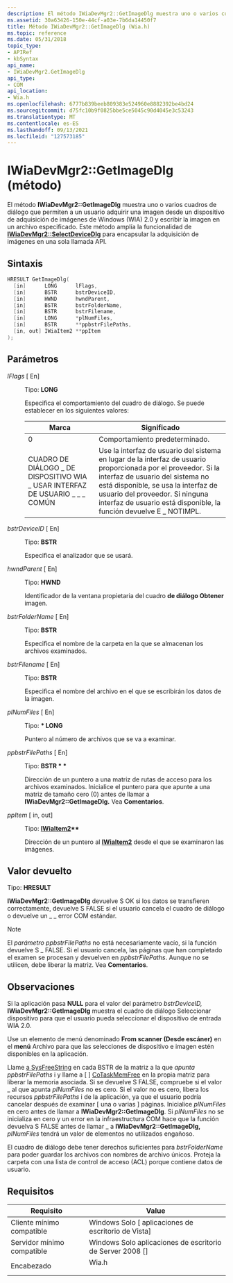 ```yaml
---
description: El método IWiaDevMgr2::GetImageDlg muestra uno o varios cuadros de diálogo que permiten a un usuario adquirir una imagen de un dispositivo de adquisición de imágenes de Windows (WIA) 2.0 y escribir la imagen en un archivo especificado.
ms.assetid: 30a63426-150e-44cf-a03e-7b6da14450f7
title: Método IWiaDevMgr2::GetImageDlg (Wia.h)
ms.topic: reference
ms.date: 05/31/2018
topic_type:
- APIRef
- kbSyntax
api_name:
- IWiaDevMgr2.GetImageDlg
api_type:
- COM
api_location:
- Wia.h
ms.openlocfilehash: 6777b839beeb809383e524960e8882392be4bd24
ms.sourcegitcommit: d75fc10b9f0825bbe5ce5045c90d4045e3c53243
ms.translationtype: MT
ms.contentlocale: es-ES
ms.lasthandoff: 09/13/2021
ms.locfileid: "127573185"
---
```

# <a name="iwiadevmgr2getimagedlg-method"></a>IWiaDevMgr2::GetImageDlg (método)

El método **IWiaDevMgr2::GetImageDlg** muestra uno o varios cuadros de diálogo que permiten a un usuario adquirir una imagen desde un dispositivo de adquisición de imágenes de Windows (WIA) 2.0 y escribir la imagen en un archivo especificado. Este método amplía la funcionalidad de [**IWiaDevMgr2::SelectDeviceDlg**](-wia-iwiadevmgr2-selectdevicedlg.md) para encapsular la adquisición de imágenes en una sola llamada API.

## <a name="syntax"></a>Sintaxis


```C++
HRESULT GetImageDlg(
  [in]      LONG      lFlags,
  [in]      BSTR      bstrDeviceID,
  [in]      HWND      hwndParent,
  [in]      BSTR      bstrFolderName,
  [in]      BSTR      bstrFilename,
  [in]      LONG      *plNumFiles,
  [in]      BSTR      **ppbstrFilePaths,
  [in, out] IWiaItem2 **ppItem
);
```



## <a name="parameters"></a>Parámetros

<dl> <dt>

*lFlags* \[ En\]
</dt> <dd>

Tipo: **LONG**

Especifica el comportamiento del cuadro de diálogo. Se puede establecer en los siguientes valores:



| Marca                                 | Significado                                                                                                                                                                     |
|--------------------------------------|-----------------------------------------------------------------------------------------------------------------------------------------------------------------------------|
| 0                                    | Comportamiento predeterminado.                                                                                                                                                           |
| CUADRO DE DIÁLOGO \_ DE DISPOSITIVO WIA \_ USAR INTERFAZ DE USUARIO \_ \_ \_ COMÚN | Use la interfaz de usuario del sistema en lugar de la interfaz de usuario proporcionada por el proveedor. Si la interfaz de usuario del sistema no está disponible, se usa la interfaz de usuario del proveedor. Si ninguna interfaz de usuario está disponible, la función devuelve E \_ NOTIMPL. |



 

</dd> <dt>

*bstrDeviceID* \[ En\]
</dt> <dd>

Tipo: **BSTR**

Especifica el analizador que se usará.

</dd> <dt>

*hwndParent* \[ En\]
</dt> <dd>

Tipo: **HWND**

Identificador de la ventana propietaria del cuadro **de diálogo Obtener** imagen.

</dd> <dt>

*bstrFolderName* \[ En\]
</dt> <dd>

Tipo: **BSTR**

Especifica el nombre de la carpeta en la que se almacenan los archivos examinados.

</dd> <dt>

*bstrFilename* \[ En\]
</dt> <dd>

Tipo: **BSTR**

Especifica el nombre del archivo en el que se escribirán los datos de la imagen.

</dd> <dt>

*plNumFiles* \[ En\]
</dt> <dd>

Tipo: **\* LONG**

Puntero al número de archivos que se va a examinar.

</dd> <dt>

*ppbstrFilePaths* \[ En\]
</dt> <dd>

Tipo: **BSTR \* \***

Dirección de un puntero a una matriz de rutas de acceso para los archivos examinados. Inicialice el puntero para que apunte a una matriz de tamaño cero (0) antes de llamar a **IWiaDevMgr2::GetImageDlg.** Vea **Comentarios**.

</dd> <dt>

*ppItem* \[ in, out\]
</dt> <dd>

Tipo: **[ **IWiaItem2**](-wia-iwiaitem2.md)\*\***

Dirección de un puntero al [**IWiaItem2**](-wia-iwiaitem2.md) desde el que se examinaron las imágenes.

</dd> </dl>

## <a name="return-value"></a>Valor devuelto

Tipo: **HRESULT**

**IWiaDevMgr2::GetImageDlg** devuelve S OK si los datos se transfieren correctamente, devuelve S FALSE si el usuario cancela el cuadro de diálogo o devuelve un \_ \_ error COM estándar.

> [!Note]  
> El *parámetro ppbstrFilePaths* no está necesariamente vacío, si la función devuelve S \_ FALSE. Si el usuario cancela, las páginas que han completado el examen se procesan y devuelven en *ppbstrFilePaths*. Aunque no se utilicen, debe liberar la matriz. Vea **Comentarios**.

 

## <a name="remarks"></a>Observaciones

Si la aplicación pasa  **NULL** para el valor del parámetro *bstrDeviceID,* **IWiaDevMgr2::GetImageDlg** muestra el cuadro de diálogo Seleccionar dispositivo para que el usuario pueda seleccionar el dispositivo de entrada WIA 2.0.

Use un elemento de menú denominado **From scanner (Desde escáner)** en el **menú** Archivo para que las selecciones de dispositivo e imagen estén disponibles en la aplicación.

Llame [a SysFreeString](/previous-versions/windows/desktop/api/oleauto/nf-oleauto-sysfreestring) en cada BSTR de la matriz a la que *apunta ppbstrFilePaths* i y llame a \[ \] [CoTaskMemFree](/windows/win32/api/combaseapi/nf-combaseapi-cotaskmemfree) en la propia matriz para liberar la memoria asociada. Si se devuelve S FALSE, compruebe si el valor \_ al que apunta *plNumFiles* no es cero. Si el valor no es cero, libera los recursos *ppbstrFilePaths* i de la aplicación, ya que el usuario podría cancelar después de examinar \[ una o varias \] páginas. Inicialice *plNumFiles* en cero antes de llamar a **IWiaDevMgr2::GetImageDlg**. Si *plNumFiles* no se inicializa en cero y un error en la infraestructura COM hace que la función devuelva S FALSE antes de llamar \_ a **IWiaDevMgr2::GetImageDlg,** *plNumFiles* tendrá un valor de elementos no utilizados engañoso.

El cuadro de diálogo debe tener derechos suficientes para *bstrFolderName* para poder guardar los archivos con nombres de archivo únicos. Proteja la carpeta con una lista de control de acceso (ACL) porque contiene datos de usuario.

## <a name="requirements"></a>Requisitos



| Requisito | Value |
|-------------------------------------|----------------------------------------------------------------------------------|
| Cliente mínimo compatible<br/> | Windows Solo \[ aplicaciones de escritorio de Vista\]<br/>                                   |
| Servidor mínimo compatible<br/> | Windows Solo aplicaciones de escritorio de Server 2008 \[\]<br/>                             |
| Encabezado<br/>                   | <dl> <dt>Wia.h</dt> </dl> |



 

 
